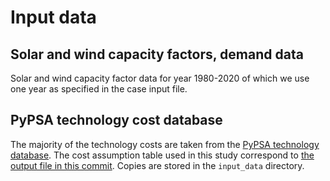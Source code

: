 # Input data

## Solar and wind capacity factors, demand data

Solar and wind capacity factor data for year 1980-2020 of which we use one year as specified in the case input file.

## PyPSA technology cost database

The majority of the technology costs are taken from the [PyPSA technology database](https://github.com/PyPSA/technology-data/tree/master). The cost assumption table used in this study correspond to [the output file in this commit](https://github.com/PyPSA/technology-data/blob/86c16e8527fd6da83c1b8954b23b50d118d4dd7b/outputs/costs_2020.csv). Copies are stored in the ```input_data``` directory.